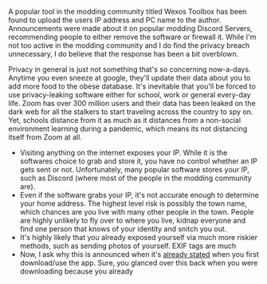 A popular tool in the modding community titled Wexos Toolbox has been found to upload the users IP address and PC name to the author. Announcements were made about it on popular modding Discord Servers, recommending people to either remove the software or firewall it. While I'm not too active in the modding community and I do find the privacy breach unnecessary, I do believe that the response has been a bit overblown.

Privacy in general is just not something that's so concerning now-a-days. Anytime you even sneeze at google, they'll update their data about you to add more food to the obese database. It's inevitable that you'll be forced to use privacy-leaking software either for school, work or general every-day life. Zoom has over 300 million users and their data has been leaked on the dark web for all the stalkers to start traveling across the country to spy on. Yet, schools distance from it as much as it distances from a non-social environment learning during a pandemic, which means its not distancing itself from Zoom at all.

- Visiting anything on the internet exposes your IP. While it is the softwares choice to grab and store it, you have no control whether an IP gets sent or not. Unfortunately, many popular software stores your IP, such as Discord (where most of the people in the modding community are).
- Even if the software grabs your IP, it's not accurate enough to determine your home address. The highest level risk is possibly the town name, which chances are you live with many other people in the town. People are highly unlikely to fly over to where you live, kidnap everyone and find one person that knows of your identity and snitch you out.
- It's highly likely that you already exposed yourself via much more riskier methods, such as sending photos of yourself. EXIF tags are much 
- Now, I ask why this is announced when it's [already stated](https://cdn.discordapp.com/attachments/742488001296334888/783453475690119178/EoFiKQOXEAAM2jZ.png) when you first download/use the app. Sure, you glanced over this back when you were downloading because you already 
